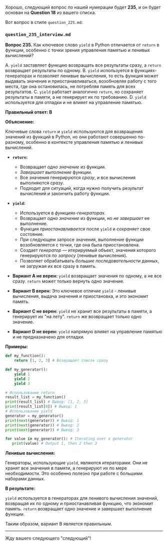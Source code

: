 Хорошо, следующий вопрос по нашей нумерации будет **235**, и он будет основан на **Question 18** из вашего списка.

Вот вопрос в стиле `question_225.md`:

### `question_235_interview.md`

**Вопрос 235.** Как ключевое слово `yield` в Python отличается от `return` в функции, особенно с точки зрения управления памятью и ленивых вычислений?

A. `yield` заставляет функцию возвращать все результаты сразу, а `return` возвращает результаты по одному.
B. `yield` используется в функциях-генераторах и позволяет ленивые вычисления, то есть функция может выдавать значение и приостанавливаться, возобновляя работу с того места, где она остановилась, не потребляя память для всех результатов.
C. `yield` работает аналогично `return`, но сохраняет результаты в памяти, а не генерирует их по требованию.
D. `yield` используется для отладки и не влияет на управление памятью.

**Правильный ответ: B**

**Объяснение:**

Ключевые слова `return` и `yield` используются для возвращения значений из функций в Python, но они работают совершенно по-разному, особенно в контексте управления памятью и ленивых вычислений.

*   **`return`:**
    *   Возвращает *одно значение* из функции.
    *   *Завершает выполнение* функции.
    *   Все значения генерируются *сразу*, и все вычисления выполняются *сразу*.
    *   Подходит для ситуаций, когда нужно получить результат вычислений и закончить работу функции.

*   **`yield`:**
    *   Используется в *функциях-генераторах*.
    *   Возвращает *одно значение* из функции, но *не завершает* ее выполнение.
    *   Функция *приостанавливается* после `yield` и *сохраняет* свое состояние.
    *   При следующем запросе значения, выполнение функции возобновляется с точки, где она была приостановлена.
    *   Создает *генератор* — итерируемый объект, значения которого генерируются *по запросу* (ленивые вычисления).
    *   Позволяет обрабатывать *большие последовательности* данных, не загружая их все сразу в память.

*   **Вариант A не верен:** `yield` возвращает значения по одному, а не все сразу. `return` может только вернуть *одно* значение.
*   **Вариант B верен:** Это ключевое отличие `yield` - ленивые вычисления, выдача значения и приостановка, и это экономит память.
*   **Вариант C не верен:** `yield` не хранит все результаты в памяти, а генерирует их "на лету". `return` же возвращает только одно значение.
*   **Вариант D не верен:** `yield` напрямую влияет на управление памятью и не предназначено для отладки.

**Примеры:**

```python
def my_function():
    return [1, 2, 3] # Возвращает список сразу

def my_generator():
    yield 1
    yield 2
    yield 3

# Использование return
result_list = my_function()
print(result_list) # Вывод: [1, 2, 3]
print(result_list[0]) # Вывод: 1
# Использование yield
generator = my_generator()
print(next(generator)) # Вывод: 1
print(next(generator)) # Вывод: 2
print(next(generator)) # Вывод: 3

for value in my_generator(): # Iterating over a generator
   print(value) # Output 1, then 2 then 3

```

**Ленивые вычисления:**

Генераторы, использующие `yield`, являются итераторами. Они не хранят все значения в памяти, а генерируют их по мере необходимости. Это особенно полезно при работе с большими наборами данных.

**В результате:**

`yield` используется в генераторах для ленивого вычисления значений, возвращая их по одному и приостанавливая функцию, что экономит память. `return` возвращает одно значение и завершает выполнение функции.

Таким образом, вариант B является правильным.

---

Жду вашего следующего "следующий"!

